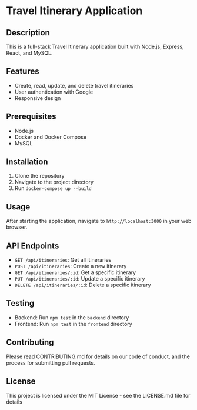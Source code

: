 # Travel Itinerary Application

## Description
This is a full-stack Travel Itinerary application built with Node.js, Express, React, and MySQL.

## Features
- Create, read, update, and delete travel itineraries
- User authentication with Google
- Responsive design

## Prerequisites
- Node.js
- Docker and Docker Compose
- MySQL

## Installation
1. Clone the repository
2. Navigate to the project directory
3. Run `docker-compose up --build`

## Usage
After starting the application, navigate to `http://localhost:3000` in your web browser.

## API Endpoints
- `GET /api/itineraries`: Get all itineraries
- `POST /api/itineraries`: Create a new itinerary
- `GET /api/itineraries/:id`: Get a specific itinerary
- `PUT /api/itineraries/:id`: Update a specific itinerary
- `DELETE /api/itineraries/:id`: Delete a specific itinerary

## Testing
- Backend: Run `npm test` in the `backend` directory
- Frontend: Run `npm test` in the `frontend` directory

## Contributing
Please read CONTRIBUTING.md for details on our code of conduct, and the process for submitting pull requests.

## License
This project is licensed under the MIT License - see the LICENSE.md file for details
